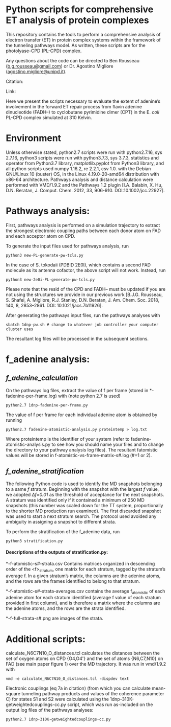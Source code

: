 # Python scripts for comprehensive ET analysis of protein complexes  
This repository contains the tools to perform a comprehensive analysis of electron transfer (ET) in protein complex systems within the framework of the tunneling pathways model. As written, these scripts are for the photolyase-CPD (PL-CPD) complex.

Any questions about the code can be directed to Ben Rousseau (b.g.rousseau@gmail.com) or Dr. Agostino Migliore (agostino.migliore@unipd.it).

Citation:

Link:

Here we present the scripts necessary to evaluate the extent of adenine’s involvement in the forward ET repair process from flavin adenine dinucleotide (FADH–) to cyclobutane pyrimidine dimer (CPT) in the E. *coli* PL-CPD complex simulated at 310 Kelvin. 

# Environment
Unless otherwise stated, python2.7 scripts were run with python2.7.16, sys 2.7.16, python3 scripts were run with python3.7.3, sys 3.7.3, statistics and operator from Python3.7 library, matplotlib.pyplot from Python3 library, and all python scripts used numpy 1.16.2, re 2.2.1, csv 1.0. with the Debian GNU/Linux 10 (buster) OS, in the Linux 4.19.0-20-amd64 distribution with x86-64 architecture.
Pathways analysis and distance calculation were performed with VMD/1.9.2 and the Pathways 1.2 plugin [I.A. Balabin, X. Hu, D.N. Beratan, J. Comput. Chem. 2012, 33, 906-910. DOI:10.1002/jcc.22927].

# Pathways analysis:
First, pathways analysis  is performed on a simulation trajectory to extract the strongest electronic coupling paths between each donor atom on FAD and each acceptor atom on CPD. 

To generate the input files used for pathways analysis, run 
```
python3 new-PL-generate-pw-tcls.py 
```
In the case of S. tokodaii (PDBID 2E0I), which contains a second FAD molecule as its antenna cofactor, the above script will not work. Instead, run 
```
python3 new-2e0i-PL-generate-pw-tcls.py
``` 
Please note that the resid of the CPD and FADH– must be updated if you are not using the structures we provide in our previous work [B.J.G. Rousseau, S. Shafei, A. Migliore, R.J. Stanley, D.N. Beratan, J. Am. Chem. Soc. 2018, 140, 8, 2853–2861. DOI: 10.1021/jacs.7b11926].

After generating the pathways input files, run the pathways analyses with
```
sbatch 1dnp-pw.sh # change to whatever job controller your computer cluster uses
``` 
The resultant log files will be processed in the subsequent sections.

# f_adenine analysis:
## *f_adenine_calculation*
On the pathways log files, extract the value of f per frame (stored in *-fadenine-per-frame.log) with (note python 2.7 is used)
```
python2.7 1dnp-fadenine-per-frame.py
```
The value of f per frame for each individual adenine atom is obtained by running
```
python2.7 fadenine-atomistic-analysis.py proteintemp > log.txt
```
Where proteintemp is the identifier of your system (refer to fadenine-atomistic-analysis.py to see how you should name your files and to change the directory to your pathway analysis log files).
The resultant fatomistic values will be stored in f-atomistic-vs-frame-matrix-s#.log (#=1 or 2).

## *f_adenine_stratification*
The following Python code is used to identify the MD snapshots belonging to a same *f* stratum. Beginning with the snapshot with the largest *f* value, we adopted *∆f=0.01* as the threshold of acceptance for the next snapshots. A stratum was identified only if it contained a minimum of 250 MD snapshots (this number was scaled down for the TT system, proportionally to the shorter MD production run examined). The first discarded snapshot was used to start a next stratum search. The protocol used avoided any ambiguity in assigning a snapshot to different strata.

To perform the stratification of the f_adenine data, run
```
python3 stratification.py
```
#### Descriptions of the outputs of stratification.py:
*-f-atomistic-s#-strata.csv
Contains matrices organized in descending order of the \<f\><sub>stratum</sub>, one matrix for each stratum, tagged by the stratum’s average f.  In a given stratum’s matrix, the columns are the adenine atoms, and the rows are the frames identified to belong to that stratum.

*-f-atomistic-s#-strata-averages.csv contains the average f<sub>atomistic</sub> of each adenine atom for each stratum identified (average f value of each stratum provided in first column), and is therefore a matrix where the columns are the adenine atoms, and the rows are the strata identified. 

*-f-full-strata-s#.png are images of the strata. 


# Additional scripts:
calculate_N6C7N10_O_distances.tcl calculates the distances between the set of oxygen atoms on CPD {O4,O4'} and the set of atoms {N6,C7,N10} on FAD (see main paper figure 1) over the MD trajectory. It was run in vmd/1.9.2 with 
```
vmd -e calculate_N6C7N10_O_distances.tcl -dispdev text
```
Electronic couplings (eq 7a in citation) (from which you can calculate mean-square tunneling pathway products and values of the coherence parameter C) for states S1 and S2 were calculated using the 1dnp-310K-getweightedcouplings-cc.py script, which was run as-included on the output log files of the pathways analyses:
```
python2.7 1dnp-310K-getweightedcouplings-cc.py
```

